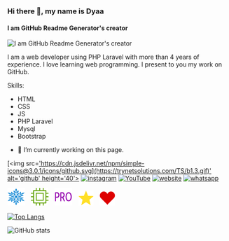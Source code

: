 ### Hi there 👋, my name is Dyaa
#### I am GitHub Readme Generator's creator 
![I am GitHub Readme Generator's creator ](https://www.lucidcrystal.co.uk/images/logos/laravel-logo.svg)

I am a web developer using PHP Laravel with more than 4 years of experience. I love learning web programming. I present to you my work on GitHub.

Skills: 
* HTML
* CSS
* JS
* PHP Laravel
* Mysql
* Bootstrap
- 🔭 I’m currently working on this page. 


[<img src=['https://cdn.jsdelivr.net/npm/simple-icons@3.0.1/icons/github.svg](https://trynetsolutions.com/TS/b1.3.gif)' alt='github' height='40'>](https://github.com/dyaasiyam)  [<img src='https://cdn.jsdelivr.net/npm/simple-icons@3.0.1/icons/instagram.svg' alt='instagram' height='40'>](https://www.instagram.com/https://www.instagram.com/dyaasiam//)  [<img src='https://cdn.jsdelivr.net/npm/simple-icons@3.0.1/icons/youtube.svg' alt='YouTube' height='40'>](https://www.youtube.com/channel/https://www.youtube.com/channel/UCgJN7_w1vX-J18d-vfKeEDA)  [<img src='https://cdn.jsdelivr.net/npm/simple-icons@3.0.1/icons/icloud.svg' alt='website' height='40'>](https://dyaasiyam.github.io/Personal-site/)  [<img src='https://cdn.jsdelivr.net/npm/simple-icons@3.0.1/icons/whatsapp.svg' alt='whatsapp' height='40'>](https://wa.me/+9725957391)  

<a href='https://archiveprogram.github.com/'><img src='https://raw.githubusercontent.com/acervenky/animated-github-badges/master/assets/acbadge.gif' width='40' height='40'></a> <a href='https://docs.github.com/en/developers'><img src='https://raw.githubusercontent.com/acervenky/animated-github-badges/master/assets/devbadge.gif' width='40' height='40'></a> <a href='https://github.com/pricing'><img src='https://raw.githubusercontent.com/acervenky/animated-github-badges/master/assets/pro.gif' width='40' height='40'></a> <a href='https://stars.github.com/'><img src='https://raw.githubusercontent.com/acervenky/animated-github-badges/master/assets/starbadge.gif' width='35' height='35'></a> <a href='https://docs.github.com/en/github/supporting-the-open-source-community-with-github-sponsors'><img src='https://raw.githubusercontent.com/acervenky/animated-github-badges/master/assets/sponsorbadge.gif' width='35' height='35'></a> 

[![Top Langs](https://github-readme-stats.vercel.app/api/top-langs/?username=dyaasiyam)](https://github.com/anuraghazra/github-readme-stats)

![GitHub stats](https://github-readme-stats.vercel.app/api?username=dyaasiyam&show_icons=true&count_private=true)  

